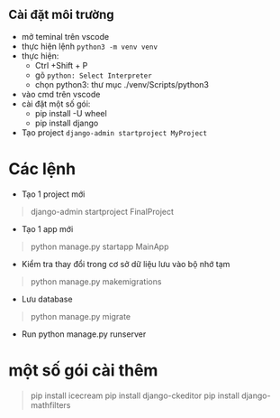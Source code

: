 ## Cài đặt môi trường
- mở teminal trên vscode
- thực hiện lệnh `python3 -m venv venv` 
- thực hiện:
    - Ctrl +Shift + P
    - gõ `python: Select Interpreter`
    - chọn python3: thư mục ./venv/Scripts/python3
- vào cmd trên vscode
- cài đặt một số gói:
    - pip install -U wheel 
    - pip install django 
- Tạo project `django-admin startproject MyProject`
# Các lệnh 
- Tạo 1 project mới
> django-admin startproject FinalProject
- Tạo 1 app mới
> python manage.py startapp MainApp
- Kiểm tra thay đổi trong cơ sở dữ liệu lưu vào bộ nhớ tạm
> python manage.py makemigrations
- Lưu database
> python manage.py migrate
- Run python manage.py runserver
# một số gói cài thêm 
> pip install icecream
> pip install django-ckeditor
> pip install django-mathfilters